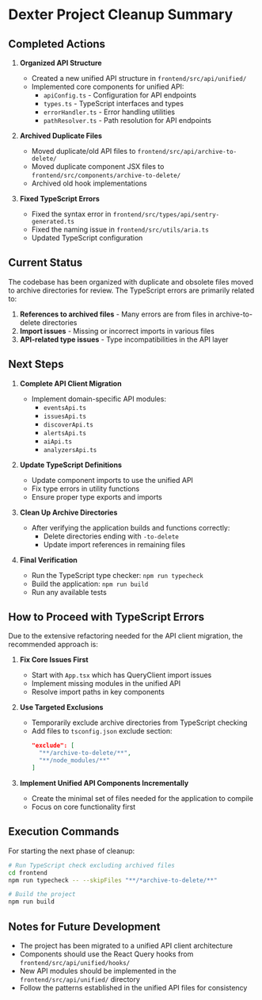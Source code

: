 # Dexter Project Cleanup Summary

## Completed Actions

1. **Organized API Structure**
   - Created a new unified API structure in `frontend/src/api/unified/`
   - Implemented core components for unified API:
     - `apiConfig.ts` - Configuration for API endpoints
     - `types.ts` - TypeScript interfaces and types
     - `errorHandler.ts` - Error handling utilities
     - `pathResolver.ts` - Path resolution for API endpoints

2. **Archived Duplicate Files**
   - Moved duplicate/old API files to `frontend/src/api/archive-to-delete/`
   - Moved duplicate component JSX files to `frontend/src/components/archive-to-delete/`
   - Archived old hook implementations

3. **Fixed TypeScript Errors**
   - Fixed the syntax error in `frontend/src/types/api/sentry-generated.ts`
   - Fixed the naming issue in `frontend/src/utils/aria.ts`
   - Updated TypeScript configuration

## Current Status

The codebase has been organized with duplicate and obsolete files moved to archive directories for review. The TypeScript errors are primarily related to:

1. **References to archived files** - Many errors are from files in archive-to-delete directories 
2. **Import issues** - Missing or incorrect imports in various files
3. **API-related type issues** - Type incompatibilities in the API layer

## Next Steps

1. **Complete API Client Migration**
   - Implement domain-specific API modules:
     - `eventsApi.ts`
     - `issuesApi.ts`
     - `discoverApi.ts`
     - `alertsApi.ts`
     - `aiApi.ts`
     - `analyzersApi.ts`

2. **Update TypeScript Definitions**
   - Update component imports to use the unified API
   - Fix type errors in utility functions
   - Ensure proper type exports and imports

3. **Clean Up Archive Directories**
   - After verifying the application builds and functions correctly:
     - Delete directories ending with `-to-delete`
     - Update import references in remaining files

4. **Final Verification**
   - Run the TypeScript type checker: `npm run typecheck`
   - Build the application: `npm run build`
   - Run any available tests

## How to Proceed with TypeScript Errors

Due to the extensive refactoring needed for the API client migration, the recommended approach is:

1. **Fix Core Issues First**
   - Start with `App.tsx` which has QueryClient import issues
   - Implement missing modules in the unified API
   - Resolve import paths in key components

2. **Use Targeted Exclusions**
   - Temporarily exclude archive directories from TypeScript checking
   - Add files to `tsconfig.json` exclude section:
     ```json
     "exclude": [
       "**/archive-to-delete/**",
       "**/node_modules/**"
     ]
     ```

3. **Implement Unified API Components Incrementally**
   - Create the minimal set of files needed for the application to compile
   - Focus on core functionality first

## Execution Commands

For starting the next phase of cleanup:

```bash
# Run TypeScript check excluding archived files
cd frontend
npm run typecheck -- --skipFiles "**/*archive-to-delete/**"

# Build the project
npm run build
```

## Notes for Future Development

- The project has been migrated to a unified API client architecture
- Components should use the React Query hooks from `frontend/src/api/unified/hooks/`
- New API modules should be implemented in the `frontend/src/api/unified/` directory
- Follow the patterns established in the unified API files for consistency